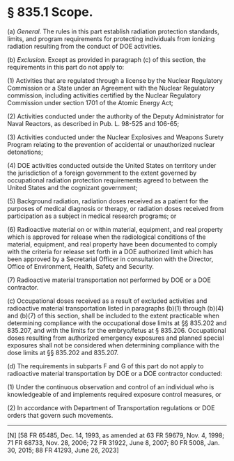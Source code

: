 # § 835.1   Scope.

(a) *General.* The rules in this part establish radiation protection standards, limits, and program requirements for protecting individuals from ionizing radiation resulting from the conduct of DOE activities.


(b) *Exclusion.* Except as provided in paragraph (c) of this section, the requirements in this part do not apply to:


(1) Activities that are regulated through a license by the Nuclear Regulatory Commission or a State under an Agreement with the Nuclear Regulatory commission, including activities certified by the Nuclear Regulatory Commission under section 1701 of the Atomic Energy Act;


(2) Activities conducted under the authority of the Deputy Administrator for Naval Reactors, as described in Pub. L. 98-525 and 106-65;


(3) Activities conducted under the Nuclear Explosives and Weapons Surety Program relating to the prevention of accidental or unauthorized nuclear detonations;


(4) DOE activities conducted outside the United States on territory under the jurisdiction of a foreign government to the extent governed by occupational radiation protection requirements agreed to between the United States and the cognizant government; 


(5) Background radiation, radiation doses received as a patient for the purposes of medical diagnosis or therapy, or radiation doses received from participation as a subject in medical research programs; or


(6) Radioactive material on or within material, equipment, and real property which is approved for release when the radiological conditions of the material, equipment, and real property have been documented to comply with the criteria for release set forth in a DOE authorized limit which has been approved by a Secretarial Officer in consultation with the Director, Office of Environment, Health, Safety and Security.


(7) Radioactive material transportation not performed by DOE or a DOE contractor.


(c) Occupational doses received as a result of excluded activities and radioactive material transportation listed in paragraphs (b)(1) through (b)(4) and (b)(7) of this section, shall be included to the extent practicable when determining compliance with the occupational dose limits at §§ 835.202 and 835.207, and with the limits for the embryo/fetus at § 835.206. Occupational doses resulting from authorized emergency exposures and planned special exposures shall not be considered when determining compliance with the dose limits at §§ 835.202 and 835.207.


(d) The requirements in subparts F and G of this part do not apply to radioactive material transportation by DOE or a DOE contractor conducted:


(1) Under the continuous observation and control of an individual who is knowledgeable of and implements required exposure control measures, or


(2) In accordance with Department of Transportation regulations or DOE orders that govern such movements.



---

[N] [58 FR 65485, Dec. 14, 1993, as amended at 63 FR 59679, Nov. 4, 1998; 71 FR 68733, Nov. 28, 2006; 72 FR 31922, June 8, 2007; 80 FR 5008, Jan. 30, 2015; 88 FR 41293, June 26, 2023]




